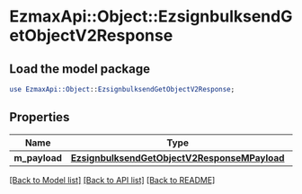 # EzmaxApi::Object::EzsignbulksendGetObjectV2Response

## Load the model package
```perl
use EzmaxApi::Object::EzsignbulksendGetObjectV2Response;
```

## Properties
Name | Type | Description | Notes
------------ | ------------- | ------------- | -------------
**m_payload** | [**EzsignbulksendGetObjectV2ResponseMPayload**](EzsignbulksendGetObjectV2ResponseMPayload.md) |  | 

[[Back to Model list]](../README.md#documentation-for-models) [[Back to API list]](../README.md#documentation-for-api-endpoints) [[Back to README]](../README.md)


